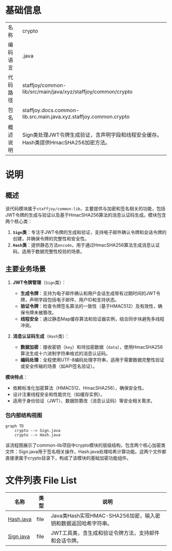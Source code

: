 # 基础信息

|      |      |
|------|------|
| 名称 | crypto |
| 编码语言 | .java |
| 代码路径 | staffjoy/common-lib/src/main/java/xyz/staffjoy/common/crypto |
| 包名 | staffjoy.docs.common-lib.src.main.java.xyz.staffjoy.common.crypto |
| 概述说明 | Sign类处理JWT令牌生成验证，含声明字段和线程安全缓存。Hash类提供HmacSHA256加密方法。 |

# 说明

## 概述  
该代码模块属于`staffjoy/common-lib`，主要提供与加密和签名相关的功能，包括JWT令牌的生成与验证以及基于HmacSHA256算法的消息认证码生成。模块包含两个核心类：  
1. **`Sign`类**：专注于JWT令牌的生成和验证，支持电子邮件确认令牌和会话令牌的创建，并确保令牌的完整性和安全性。  
2. **`Hash`类**：提供静态方法`encode`，用于通过HmacSHA256算法生成消息认证码，适用于数据完整性校验的场景。  

## 主要业务场景  
1. **JWT令牌管理**（`Sign`类）：  
   - **生成令牌**：支持为电子邮件确认和用户会话生成带有过期时间的JWT令牌，声明字段包括电子邮件、用户ID和支持状态。  
   - **验证令牌**：检查令牌签名算法的一致性（基于HMAC512）及有效性，确保令牌未被篡改。  
   - **线程安全**：通过静态Map缓存算法和验证器实例，结合同步块避免多线程冲突。  

2. **消息认证码生成**（`Hash`类）：  
   - **数据加密**：接收密钥（`key`）和待加密数据（`data`），使用HmacSHA256算法生成十六进制字符串格式的消息认证码。  
   - **编码处理**：全程使用UTF-8编码处理字符串，适用于需要数据完整性验证或安全传输的场景（如API签名验证）。  

**模块特点**：  
- 依赖标准化加密算法（HMAC512、HmacSHA256），确保安全性。  
- 设计注重线程安全和性能优化（如缓存实例）。  
- 适用于身份验证（JWT）、数据防篡改（消息认证码）等安全相关需求。


### 包内部结构视图

```mermaid
graph TD
    crypto --> Sign.java
    crypto --> Hash.java
```

该流程图展示了common-lib项目中crypto模块的层级结构，包含两个核心加密类文件：Sign.java用于签名相关操作，Hash.java处理哈希计算功能。这两个文件都直接隶属于crypto目录下，构成了该模块的基础加密功能组件。

# 文件列表 File List

| 名称   | 类型  | 说明 |
|-------|------|-------------|
| [Hash.java](Hash.md) | file | Java类Hash实现HMAC-SHA256加密，输入密钥和数据返回哈希字符串。 |
| [Sign.java](Sign.md) | file | JWT工具类，含生成和验证令牌方法，支持邮件和会话令牌。 |


